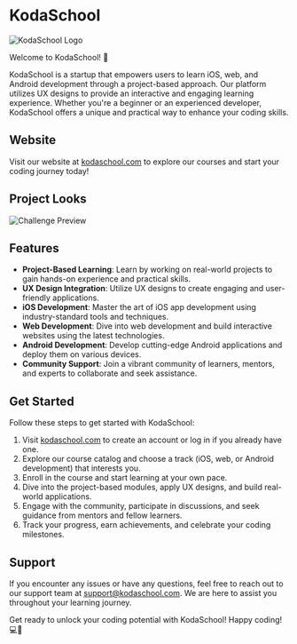 # KodaSchool

![KodaSchool Logo](logo.png)

Welcome to KodaSchool! 🚀

KodaSchool is a startup that empowers users to learn iOS, web, and Android development through a project-based approach. Our platform utilizes UX designs to provide an interactive and engaging learning experience. Whether you're a beginner or an experienced developer, KodaSchool offers a unique and practical way to enhance your coding skills.

## Website

Visit our website at [kodaschool.com](https://www.kodaschool.com) to explore our courses and start your coding journey today!

## Project Looks
![Challenge Preview](Thumbnail.png)

## Features

- **Project-Based Learning**: Learn by working on real-world projects to gain hands-on experience and practical skills.
- **UX Design Integration**: Utilize UX designs to create engaging and user-friendly applications.
- **iOS Development**: Master the art of iOS app development using industry-standard tools and techniques.
- **Web Development**: Dive into web development and build interactive websites using the latest technologies.
- **Android Development**: Develop cutting-edge Android applications and deploy them on various devices.
- **Community Support**: Join a vibrant community of learners, mentors, and experts to collaborate and seek assistance.

## Get Started

Follow these steps to get started with KodaSchool:

1. Visit [kodaschool.com](https://www.kodaschool.com) to create an account or log in if you already have one.
2. Explore our course catalog and choose a track (iOS, web, or Android development) that interests you.
3. Enroll in the course and start learning at your own pace.
4. Dive into the project-based modules, apply UX designs, and build real-world applications.
5. Engage with the community, participate in discussions, and seek guidance from mentors and fellow learners.
6. Track your progress, earn achievements, and celebrate your coding milestones.

## Support

If you encounter any issues or have any questions, feel free to reach out to our support team at [support@kodaschool.com](mailto:support@kodaschool.com). We are here to assist you throughout your learning journey.

Get ready to unlock your coding potential with KodaSchool! Happy coding! 💻🎉
